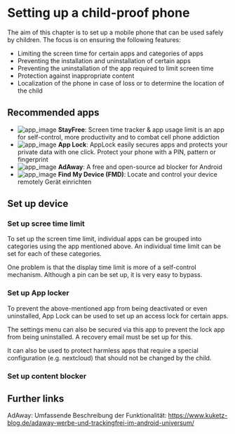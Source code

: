# Setting up a child-proof phone
The aim of this chapter is to set up a mobile phone that can be used safely by children.
The focus is on ensuring the following features:
- Limiting the screen time for certain apps and categories of apps
- Preventing the installation and uninstallation of certain apps
- Preventing the uninstallation of the app required to limit screen time
- Protection against inappropriate content
- Localization of the phone in case of loss or to determine the location of the child

## Recommended apps

- ![app_image](../res/ico/stayfree.ico) **StayFree**: Screen time tracker & app usage limit is an app for self-control, more productivity and to combat cell phone addiction
- ![app_image](../res/ico/applock.ico) **App Lock**: AppLock easily secures apps and protects your private data with one click. Protect your phone with a PIN, pattern or fingerprint
- ![app_image](../res/ico/adaway.ico) **AdAway**: A free and open-source ad blocker for Android
- ![app_image](../res/ico/findmydevice.ico) **Find My Device (FMD)**: Locate and control your device remotely
Gerät einrichten

## Set up device

### Set up scree time limit
To set up the screen time limit, individual apps can be grouped into categories using the app mentioned above.
An individual time limit can be set for each of these categories.

One problem is that the display time limit is more of a self-control mechanism. Although a pin can be set up, it is very easy to bypass.

### Set up App locker
To prevent the above-mentioned app from being deactivated or even uninstalled, App Lock can be used to set up an access lock for certain apps.

The settings menu can also be secured via this app to prevent the lock app from being uninstalled. A recovery email must be set up for this.

It can also be used to protect harmless apps that require a special configuration (e.g. nextcloud) that should not be changed by the child.

### Set up content blocker



## Further links
AdAway: Umfassende Beschreibung der Funktionalität: https://www.kuketz-blog.de/adaway-werbe-und-trackingfrei-im-android-universum/
